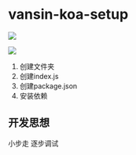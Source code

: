 # vansin-koa-setup


![](https://moonstarimg.oss-cn-hangzhou.aliyuncs.com/picgo_img/Peek2000000.gif)


![](https://moonstarimg.oss-cn-hangzhou.aliyuncs.com/picgo_img/20210921093424.png)



1. 创建文件夹
2. 创建index.js
3. 创建package.json
4. 安装依赖


## 开发思想

小步走
逐步调试
